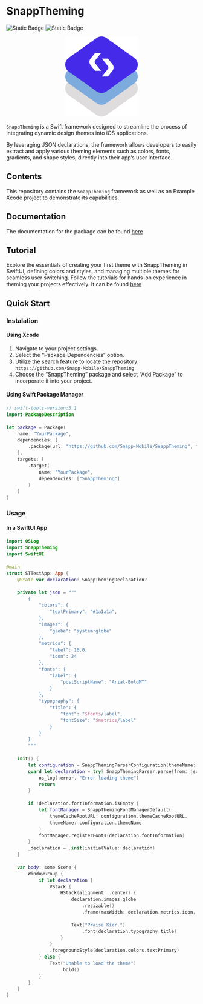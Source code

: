 # SnappTheming

![Static Badge](https://img.shields.io/badge/swift--tools--version-6.0-blue) ![Static Badge](https://img.shields.io/badge/Platforms-_iOS_|_macOS_|_tvOS_|_watchOS_|_visionOS_-blue) 


<p align="center">
    <img src="Sources/SnappTheming/SnappTheming.docc/Resources/logo%402x.png">
<p/>

`SnappTheming` is a Swift framework designed to streamline the process of integrating dynamic design themes into iOS applications. 

By leveraging JSON declarations, the framework allows developers to easily extract and apply various theming elements such as colors, fonts, gradients, and shape styles, directly into their app’s user interface.

## Contents

This repository contains the `SnappTheming` framework as well as an Example Xcode project to demonstrate its capabilities.

## Documentation

The documentation for the package can be found [here](https://ios-theming.snappmobile.io/documentation/snapptheming/)

## Tutorial

Explore the essentials of creating your first theme with SnappTheming in SwiftUI, defining colors and styles, and managing multiple themes for seamless user switching. Follow the tutorials for hands-on experience in theming your projects effectively. It can be found [here](https://ios-theming.snappmobile.io/tutorials/meetsnapptheming/)

## Quick Start

### Instalation

#### Using Xcode
1. Navigate to your project settings.
2. Select the “Package Dependencies” option.
3. Utilize the search feature to locate the repository: `https://github.com/Snapp-Mobile/SnappTheming`.
4. Choose the “SnappTheming” package and select “Add Package” to incorporate it into your project.

#### Using Swift Package Manager
```swift
// swift-tools-version:5.1
import PackageDescription

let package = Package(
    name: "YourPackage",
    dependencies: [
        .package(url: "https://github.com/Snapp-Mobile/SnappTheming", from: "0.1.0"),
    ],
    targets: [
        .target(
            name: "YourPackage",
            dependencies: ["SnappTheming"]
        )
    ]
)
```

### Usage

#### In a SwiftUI App

```swift
import OSLog
import SnappTheming
import SwiftUI

@main
struct STTestApp: App {
    @State var declaration: SnappThemingDeclaration?

    private let json = """
        {
            "colors": {
                "textPrimary": "#1a1a1a",
            },
            "images": {
                "globe": "system:globe"
            },
            "metrics": {
                "label": 16.0,
                "icon": 24
            },
            "fonts": {
                "label": {
                    "postScriptName": "Arial-BoldMT"
                }
            },
            "typography": {
                "title": {
                    "font": "$fonts/label",
                    "fontSize": "$metrics/label"
                }
            }
        }
        """

    init() {
        let configuration = SnappThemingParserConfiguration(themeName: "Light")
        guard let declaration = try? SnappThemingParser.parse(from: json, using: configuration) else {
            os_log(.error, "Error loading theme")
            return
        }

        if !declaration.fontInformation.isEmpty {
            let fontManager = SnappThemingFontManagerDefault(
                themeCacheRootURL: configuration.themeCacheRootURL,
                themeName: configuration.themeName
            )
            fontManager.registerFonts(declaration.fontInformation)
        }
        _declaration = .init(initialValue: declaration)
    }

    var body: some Scene {
        WindowGroup {
            if let declaration {
                VStack {
                    HStack(alignment: .center) {
                        declaration.images.globe
                            .resizable()
                            .frame(maxWidth: declaration.metrics.icon, maxHeight: declaration.metrics.icon)

                        Text("Praise Kier.")
                            .font(declaration.typography.title)
                    }
                }
                .foregroundStyle(declaration.colors.textPrimary)
            } else {
                Text("Unable to load the theme")
                    .bold()
            }
        }
    }
}
```
